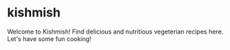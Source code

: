 # kishmish
Welcome to Kishmish! Find delicious and nutritious vegeterian recipes here. Let's have some fun cooking!
